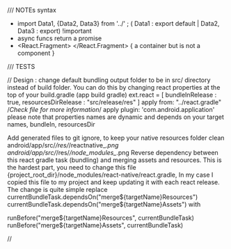 /// NOTEs syntax
- import Data1, {Data2, Data3} from '../' ; ( Data1 : export default | Data2, Data3 : export) !important
- async funcs return a promise
- <React.Fragment> </React.Fragment> { a container but is not a component }

/// TESTS 


// Design : change default bundling output folder to be in src/ directory instead of build folder. You can do this by changing react properties at the top of your build.gradle (app build gradle)
ext.react = [
        bundleInRelease        : true,
        resourcesDirRelease   : "src/release/res"
]
apply from: "../react.gradle" /*Check file for more information*/
apply plugin: 'com.android.application'
please note that properties names are dynamic and depends on your target names, bundleIn, resourcesDir

Add generated files to git ignore, to keep your native resources folder clean
android/app/src/*/res/*/reactnative_*.png
android/app/src/*/res/*/node_modules_*.png
Reverse dependency between this react gradle task (bundling) and merging assets and resources.
This is the hardest part, you need to change this file {project_root_dir}/node_modules/react-native/react.gradle, In my case I copied this file to my project and keep updating it with each react release. The change is quite simple
replace
currentBundleTask.dependsOn("merge${targetName}Resources")
currentBundleTask.dependsOn("merge${targetName}Assets")
with

runBefore("merge${targetName}Resources", currentBundleTask)
runBefore("merge${targetName}Assets", currentBundleTask)

//
